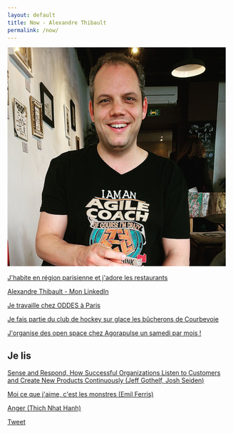 ```yaml
---
layout: default
title: Now - Alexandre Thibault
permalink: /now/
---
```

<a href="/a-propos">
	<img src="/images/alexthib-I-am-an-agile-coach-squared.jpg" class="img-floating-left-small" />
</a>
  
<a href="/manger/paris">J'habite en région parisienne et j'adore les restaurants</a>
  
<a href="https://www.linkedin.com/in/alexthib?locale=fr_FR&trk=profile_view_lang_sel_click" 
 target="linkedin">Alexandre Thibault - Mon LinkedIn</a>
  
<a href="https://pyxis-tech.com/fr/a-propos-de-oddes-conseil/" target="nowwork">Je travaille chez ODDES à Paris</a>
  
<a href="https://les-bucherons-de-courbeach.sporteasy.net/" target="nowsport1">Je fais partie du club de hockey sur glace les bûcherons de Courbevoie</a>
  
<a href="http://www.weopenspace.com" target="nowwos">J'organise des open space chez Agorapulse un samedi par mois !</a>
  
<h2>Je lis</h2>
  
<a href="https://senseandrespond.co/" target="nowbook">Sense and Respond, How Successful Organizations Listen to Customers and Create New Products Continuously (Jeff Gothelf, Josh Seiden)</a>
  
<a href="https://www.babelio.com/livres/Ferris-Moi-ce-que-jaime-cest-les-monstres/1024075" target="nowbook2">Moi ce que j'aime, c'est les monstres (Emil Ferris)</a>

<a href="https://www.goodreads.com/book/show/95734.Anger" target="nowbook3">Anger (Thich Nhat Hanh)</a>  
  
    
<a href="https://twitter.com/share?ref_src={{site.url}}{{page.url}}" 
   class="twitter-share-button" 
   data-show-count="false">
	Tweet
</a>
<script async src="https://platform.twitter.com/widgets.js" charset="utf-8"></script>